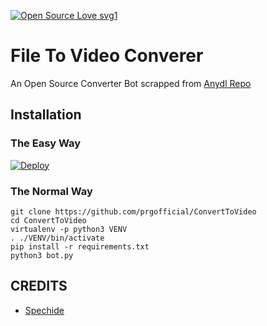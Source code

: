 [![Open Source Love svg1](https://badges.frapsoft.com/os/v1/open-source.svg?v=103)](https://github.com/ellerbrock/open-source-badges/)

# File To Video Converer

An Open Source Converter Bot scrapped from [Anydl Repo](https://github.com/spechide/anydlbot)



## Installation


### The Easy Way

[![Deploy](https://www.herokucdn.com/deploy/button.svg)](https://heroku.com/deploy/)

### The Normal Way

```
git clone https://github.com/prgofficial/ConvertToVideo
cd ConvertToVideo
virtualenv -p python3 VENV
. ./VENV/bin/activate
pip install -r requirements.txt
python3 bot.py
```


## CREDITS

- [Spechide](https://telegram.dog/spechide)

